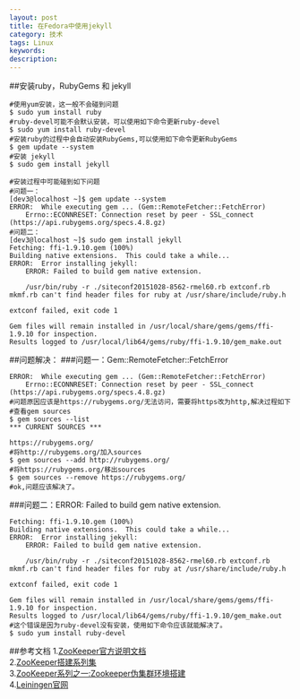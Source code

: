 ```yaml
---
layout: post
title: 在Fedora中使用jekyll
category: 技术
tags: Linux
keywords: 
description: 
---
```

##安装ruby，RubyGems 和 jekyll
```
#使用yum安装，这一般不会碰到问题
$ sudo yum install ruby
#ruby-devel可能不会默认安装，可以使用如下命令更新ruby-devel
$ sudo yum install ruby-devel
#安装ruby的过程中会自动安装RubyGems,可以使用如下命令更新RubyGems
$ gem update --system  
#安装 jekyll
$ sudo gem install jekyll

#安装过程中可能碰到如下问题
#问题一：
[dev3@localhost ~]$ gem update --system
ERROR:  While executing gem ... (Gem::RemoteFetcher::FetchError)
    Errno::ECONNRESET: Connection reset by peer - SSL_connect (https://api.rubygems.org/specs.4.8.gz)
#问题二：
[dev3@localhost ~]$ sudo gem install jekyll
Fetching: ffi-1.9.10.gem (100%)
Building native extensions.  This could take a while...
ERROR:  Error installing jekyll:
	ERROR: Failed to build gem native extension.

    /usr/bin/ruby -r ./siteconf20151028-8562-rmel60.rb extconf.rb
mkmf.rb can't find header files for ruby at /usr/share/include/ruby.h

extconf failed, exit code 1

Gem files will remain installed in /usr/local/share/gems/gems/ffi-1.9.10 for inspection.
Results logged to /usr/local/lib64/gems/ruby/ffi-1.9.10/gem_make.out
```
##问题解决：
###问题一：Gem::RemoteFetcher::FetchError
```
ERROR:  While executing gem ... (Gem::RemoteFetcher::FetchError)
    Errno::ECONNRESET: Connection reset by peer - SSL_connect (https://api.rubygems.org/specs.4.8.gz)
#问题原因应该是https://rubygems.org/无法访问，需要将https改为http,解决过程如下
#查看gem sources
$ gem sources --list 
*** CURRENT SOURCES ***

https://rubygems.org/
#将http://rubygems.org/加入sources
$ gem sources --add http://rubygems.org/
#将https://rubygems.org/移出sources
$ gem sources --remove https://rubygems.org/
#ok,问题应该解决了。
```
###问题二：ERROR: Failed to build gem native extension.
```
Fetching: ffi-1.9.10.gem (100%)
Building native extensions.  This could take a while...
ERROR:  Error installing jekyll:
	ERROR: Failed to build gem native extension.

    /usr/bin/ruby -r ./siteconf20151028-8562-rmel60.rb extconf.rb
mkmf.rb can't find header files for ruby at /usr/share/include/ruby.h

extconf failed, exit code 1

Gem files will remain installed in /usr/local/share/gems/gems/ffi-1.9.10 for inspection.
Results logged to /usr/local/lib64/gems/ruby/ffi-1.9.10/gem_make.out
#这个错误是因为ruby-devel没有安装，使用如下命令应该就能解决了。
$ sudo yum install ruby-devel
```
##参考文档
1.<a href="https://zookeeper.apache.org/doc/trunk/index.html" target="_blank">ZooKeeper官方说明文档</a><br> 
2.<a href="http://blog.csdn.net/shatelang/article/details/7596007" target="_blank">ZooKeeper搭建系列集</a><br>
3.<a href="http://www.wangyuxiong.com/archives/51712" target="_blank">ZooKeeper系列之一:Zookeeper伪集群环境搭建</a><br>
4.<a href="http://leiningen.org/" target="_blank">Leiningen官网</a><br>


